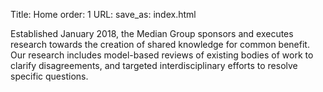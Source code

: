 Title: Home
order: 1
URL:
save_as: index.html


Established January 2018, the Median Group sponsors and executes research towards the creation of shared knowledge for common benefit. Our research includes model-based reviews of existing bodies of work to clarify disagreements, and targeted interdisciplinary efforts to resolve specific questions. 


